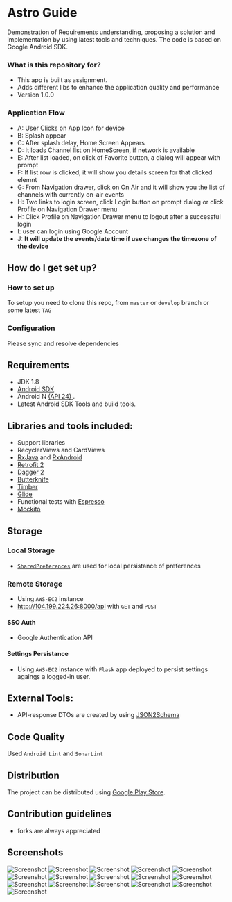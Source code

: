# Astro Guide #

Demonstration of Requirements understanding, proposing a solution and implementation by using latest tools and techniques. The code is based on Google Android SDK.

### What is this repository for? ###

* This app is built as assignment. 
* Adds different libs to enhance the application quality and performance
* Version 1.0.0


### Application Flow ###

- A: User Clicks on App Icon for device 
- B: Splash appear
- C: After splash delay, Home Screen Appears
- D: It loads Channel list on HomeScreen, if network is available
- E: After list loaded, on click of Favorite button, a dialog will appear with prompt
- F: If list row is clicked, it will show you details screen for that clicked elemnt
- G: From Navigation drawer, click on On Air and it will show you the list of channels with currently on-air events
- H: Two links to login screen, click Login button on prompt dialog or click Profile on Navigation Drawer menu
- H: Click Profile on Navigation Drawer menu to logout after a successful login
- I: user can login using Google Account
- J: **It will update the events/date time if use changes the timezone of the device**

## How do I get set up? ##

### How to set up ###
To setup you need to clone this repo, from `master` or `develop` branch or some latest `TAG`

### Configuration ###
Please sync and resolve dependencies


## Requirements ##

- JDK 1.8
- [Android SDK](http://developer.android.com/sdk/index.html).
- Android N [(API 24) ](http://developer.android.com/tools/revisions/platforms.html).
- Latest Android SDK Tools and build tools.


## Libraries and tools included: ##

- Support libraries
- RecyclerViews and CardViews
- [RxJava](https://github.com/ReactiveX/RxJava) and [RxAndroid](https://github.com/ReactiveX/RxAndroid)
- [Retrofit 2](http://square.github.io/retrofit/)
- [Dagger 2](http://google.github.io/dagger/)
- [Butterknife](https://github.com/JakeWharton/butterknife)
- [Timber](https://github.com/JakeWharton/timber)
- [Glide](https://github.com/bumptech/glide)
- Functional tests with [Espresso](https://google.github.io/android-testing-support-library/docs/espresso/index.html)
- [Mockito](http://mockito.org/)


## Storage ##
### Local Storage ###

- [`SharedPreferences`](https://developer.android.com/reference/android/content/SharedPreferences.html) are used for local persistance of preferences

### Remote Storage ###

- Using `AWS-EC2` instance
- http://104.199.224.26:8000/api with `GET` and `POST`


#### SSO Auth ####
- Google Authentication API
#### Settings Persistance ####
- Using `AWS-EC2` instance with `Flask` app deployed to persist settings agaings a logged-in user. 


## External Tools: ##

- API-response DTOs are created by using [JSON2Schema](http://www.jsonschema2pojo.org/)


## Code Quality ##

Used `Android Lint` and `SonarLint`

## Distribution ##

The project can be distributed using [Google Play Store](https://github.com/Triple-T/gradle-play-publisher).


## Contribution guidelines ##

- forks are always appreciated

## Screenshots ##

![Screenshot](screenshots/0.png)
![Screenshot](screenshots/1.png)
![Screenshot](screenshots/2.png)
![Screenshot](screenshots/3.png)
![Screenshot](screenshots/3b.png)
![Screenshot](screenshots/3c.png)
![Screenshot](screenshots/3d.png)
![Screenshot](screenshots/3e.png)
![Screenshot](screenshots/3f.png)
![Screenshot](screenshots/4.png)
![Screenshot](screenshots/5.png)
![Screenshot](screenshots/6.png)
![Screenshot](screenshots/6b.png)
![Screenshot](screenshots/7.png)
![Screenshot](screenshots/7b.png)
![Screenshot](screenshots/7c.png)